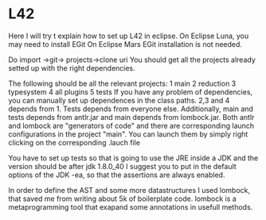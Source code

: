 # L42

Here I will try t explain how to set up L42 in eclipse.
On Eclipse Luna, you may need to install EGit
On Eclipse Mars EGit installation is not needed.

Do import ->git-> projects->clone uri
You should get all the projects already  setted up with the right dependencies.

The following should be all the relevant projects:
1 main
2 reduction
3 typesystem
4 all plugins
5 tests
If you have any problem of dependencies, you can manually set up dependences in the class paths.
2,3 and 4 depends from 1. Tests depends from everyone else.
Additionally, main and tests depends from antlr.jar and main depends from lombock.jar.
Both antlr and lombock are "generators of code" and there are
corresponding launch configurations in the project "main".
You can launch them by simply right clicking on the corresponding .lauch file

You have to set up tests so that is going to use the 
JRE inside a JDK
and the version should be after jdk 1.8.0_40
I suggest you to put in the default options of the JDK -ea, so that the assertions are always enabled.


In order to define the AST and some more datastructures I used lombock, that
saved me from writing about 5k of boilerplate code.
lombock is a metaprogramming tool that exapand some annotations in usefull methods.

